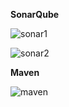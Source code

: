 **SonarQube**

![sonar1](https://github.com/user-attachments/assets/ef829981-c7b0-403d-8d77-a48aa3b98b28)

![sonar2](https://github.com/user-attachments/assets/fa20fa42-9ce1-4887-b362-0dd360cb9ce7)


**Maven**

![maven](https://github.com/user-attachments/assets/b43a2e79-6707-4200-a8b0-5703dba0bd2e)
